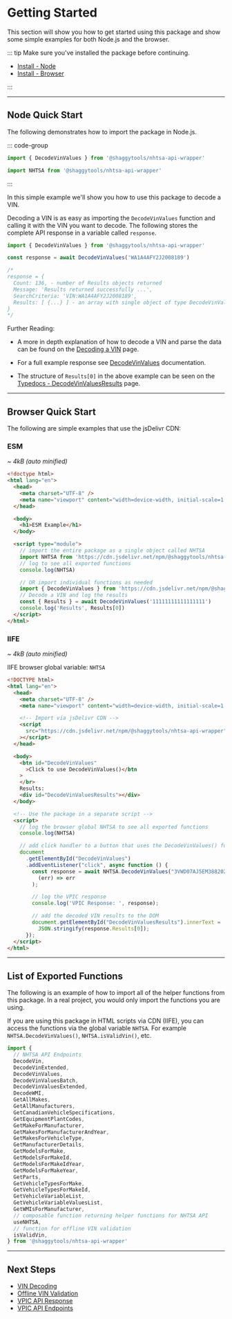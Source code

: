 # Getting Started

This section will show you how to get started using this package and show some simple
examples for both Node.js and the browser.

::: tip Make sure you've installed the package before continuing.

- [Install - Node](../guide/install#node)
- [Install - Browser](../guide/install#browser)

:::

---

## Node Quick Start

The following demonstrates how to import the package in Node.js.

::: code-group

```js [Individual Methods]
import { DecodeVinValues } from '@shaggytools/nhtsa-api-wrapper'
```

```js [Entire Package]
import NHTSA from '@shaggytools/nhtsa-api-wrapper'
```

:::

In this simple example we'll show you how to use this package to decode a VIN.

Decoding a VIN is as easy as importing the `DecodeVinValues` function and calling it
with the VIN you want to decode. The following stores the complete API response in a
variable called `response`.

```typescript
import { DecodeVinValues } from '@shaggytools/nhtsa-api-wrapper'

const response = await DecodeVinValues('WA1A4AFY2J2008189')

/*
response = {
  Count: 136, - number of Results objects returned
  Message: 'Results returned successfully ...',
  SearchCriteria: 'VIN:WA1A4AFY2J2008189',
  Results: [ {...} ] - an array with single object of type DecodeVinValuesResults
}
*/
```

Further Reading:

- A more in depth explanation of how to decode a VIN and parse the data can be found on the
  [Decoding a VIN](../guide/vin-decoding) page.

- For a full example response see [DecodeVinValues](../guide/vpic/endpoints/decode-vin-values#returns)
  documentation.

- The structure of `Results[0]` in the above example can be seen on the
  [Typedocs - DecodeVinValuesResults](../typedoc/api/endpoints/DecodeVinValues#decodevinvaluesresults)
  page.

---

## Browser Quick Start

The following are simple examples that use the jsDelivr CDN:

### ESM

_~ 4kB (auto minified)_

```html
<!doctype html>
<html lang="en">
  <head>
    <meta charset="UTF-8" />
    <meta name="viewport" content="width=device-width, initial-scale=1.0" />
  </head>

  <body>
    <h1>ESM Example</h1>
  </body>

  <script type="module">
    // import the entire package as a single object called NHTSA
    import NHTSA from 'https://cdn.jsdelivr.net/npm/@shaggytools/nhtsa-api-wrapper/+esm'
    // log to see all exported functions
    console.log(NHTSA)

    // OR import individual functions as needed
    import { DecodeVinValues } from 'https://cdn.jsdelivr.net/npm/@shaggytools/nhtsa-api-wrapper/+esm'
    // Decode a VIN and log the results
    const { Results } = await DecodeVinValues('11111111111111111')
    console.log('Results', Results[0])
  </script>
</html>
```

### IIFE

_~ 4kB (auto minified)_

IIFE browser global variable: `NHTSA`

```html
<!DOCTYPE html>
<html lang="en">
  <head>
    <meta charset="UTF-8" />
    <meta name="viewport" content="width=device-width, initial-scale=1.0" />

    <!-- Import via jsDelivr CDN -->
    <script
      src="https://cdn.jsdelivr.net/npm/@shaggytools/nhtsa-api-wrapper"
    ></script>
  </head>

  <body>
    <btn id="DecodeVinValues"
      >Click to use DecodeVinValues()</btn
    >
    </br>
    Results:
    <div id="DecodeVinValuesResults"></div>
  </body>

  <!-- Use the package in a separate script -->
  <script>
    // log the browser global NHTSA to see all exported functions
    console.log(NHTSA)

    // add click handler to a button that uses the DecodeVinValues() function
    document
      .getElementById("DecodeVinValues")
      .addEventListener("click", async function () {
        const response = await NHTSA.DecodeVinValues("3VWD07AJ5EM388202").catch(
          (err) => err
        );

        // log the VPIC response
        console.log('VPIC Response: ', response);

        // add the decoded VIN results to the DOM
        document.getElementById("DecodeVinValuesResults").innerText =
          JSON.stringify(response.Results[0]);
      });
  </script>
</html>
```

---

## List of Exported Functions

The following is an example of how to import all of the helper functions from this package.
In a real project, you would only import the functions you are using.

If you are using this package in HTML scripts via CDN (IIFE), you can access the functions via the
global variable `NHTSA`. For example `NHTSA.DecodeVinValues()`, `NHTSA.isValidVin()`, etc.

```javascript
import {
  // NHTSA API Endpoints
  DecodeVin,
  DecodeVinExtended,
  DecodeVinValues,
  DecodeVinValuesBatch,
  DecodeVinValuesExtended,
  DecodeWMI,
  GetAllMakes,
  GetAllManufacturers,
  GetCanadianVehicleSpecifications,
  GetEquipmentPlantCodes,
  GetMakeForManufacturer,
  GetMakesForManufacturerAndYear,
  GetMakesForVehicleType,
  GetManufacturerDetails,
  GetModelsForMake,
  GetModelsForMakeId,
  GetModelsForMakeIdYear,
  GetModelsForMakeYear,
  GetParts,
  GetVehicleTypesForMake,
  GetVehicleTypesForMakeId,
  GetVehicleVariableList,
  GetVehicleVariableValuesList,
  GetWMIsForManufacturer,
  // composable function returning helper functions for NHTSA API
  useNHTSA,
  // function for offline VIN validation
  isValidVin,
} from '@shaggytools/nhtsa-api-wrapper'
```

---

## Next Steps

- [VIN Decoding](../guide/vin-decoding)
- [Offline VIN Validation](../guide/offline-vin-validation)
- [VPIC API Response](../guide/vpic/vpic-api-response)
- [VPIC API Endpoints](../guide/vpic/endpoints/#vpic-api-endpoints)
